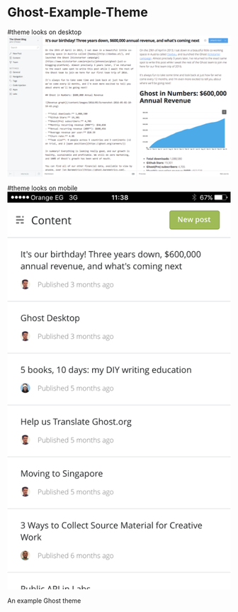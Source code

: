 # Ghost-Example-Theme

#theme looks on desktop
![Alt text](screenshot-desktop.png?raw=true "Optional Title")

#theme looks on mobile
![Alt text](screenshot-mobile.png?raw=true "Optional Title")

An example Ghost theme
